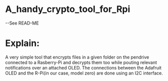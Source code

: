 # A_handy_crypto_tool_for_Rpi
  --See READ-ME
 
# Explain:
 
 A very simple tool that encrypts files in a given folder on the pendrive connected to a Rasberry-Pi and decrypts them too while pouting relevant notifications over an attached OLED.
 The connections between the Adafruit OLED and the R-Pi(in our case, model zero) are done using an I2C interface.  
 
